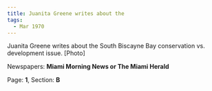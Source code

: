 ```yaml
---  
title: Juanita Greene writes about the  
tags:  
  - Mar 1970  
---  
```

  
Juanita Greene writes about the South Biscayne Bay conservation vs. development issue. [Photo]  
  
Newspapers: **Miami Morning News or The Miami Herald**  
  
Page: **1**, Section: **B** 
